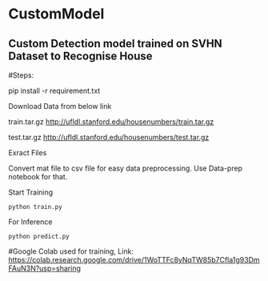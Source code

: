 # CustomModel
## Custom Detection model trained on SVHN Dataset to Recognise House

#Steps:

pip install -r requirement.txt

Download Data from below link

train.tar.gz http://ufldl.stanford.edu/housenumbers/train.tar.gz

test.tar.gz http://ufldl.stanford.edu/housenumbers/test.tar.gz

Exract Files

Convert mat file to csv file for easy data preprocessing. Use Data-prep notebook for that.

Start Training 
    
    python train.py

For Inference

    python predict.py


#Google Colab used for training,
Link: https://colab.research.google.com/drive/1WoTTFc8yNqTW85b7Cfla1g93DmFAuN3N?usp=sharing
